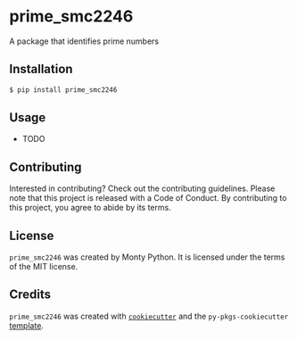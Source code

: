 # prime_smc2246

A package that identifies prime numbers

## Installation

```bash
$ pip install prime_smc2246
```

## Usage

- TODO

## Contributing

Interested in contributing? Check out the contributing guidelines. Please note that this project is released with a Code of Conduct. By contributing to this project, you agree to abide by its terms.

## License

`prime_smc2246` was created by Monty Python. It is licensed under the terms of the MIT license.

## Credits

`prime_smc2246` was created with [`cookiecutter`](https://cookiecutter.readthedocs.io/en/latest/) and the `py-pkgs-cookiecutter` [template](https://github.com/py-pkgs/py-pkgs-cookiecutter).
